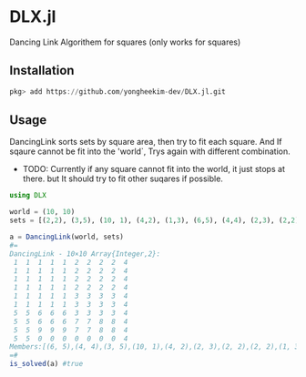 # DLX.jl
Dancing Link Algorithem for squares (only works for squares) 

## Installation

```julia
pkg> add https://github.com/yongheekim-dev/DLX.jl.git
```

## Usage
DancingLink sorts sets by square area, then try to fit each square. 
And If sqaure cannot be fit into the 'world`, Trys again with different combination. 
* TODO: Currently if any square cannot fit into the world, it just stops at there. but It should try to fit other suqares if possible.   

``` julia
using DLX

world = (10, 10)
sets = [(2,2), (3,5), (10, 1), (4,2), (1,3), (6,5), (4,4), (2,3), (2,2)]

a = DancingLink(world, sets)
#=
DancingLink - 10×10 Array{Integer,2}:
 1  1  1  1  1  2  2  2  2  4
 1  1  1  1  1  2  2  2  2  4
 1  1  1  1  1  2  2  2  2  4
 1  1  1  1  1  2  2  2  2  4
 1  1  1  1  1  3  3  3  3  4
 1  1  1  1  1  3  3  3  3  4
 5  5  6  6  6  3  3  3  3  4
 5  5  6  6  6  7  7  8  8  4
 5  5  9  9  9  7  7  8  8  4
 5  5  0  0  0  0  0  0  0  4
Members:[(6, 5),(4, 4),(3, 5),(10, 1),(4, 2),(2, 3),(2, 2),(2, 2),(1, 3)]
=#
is_solved(a) #true

```
